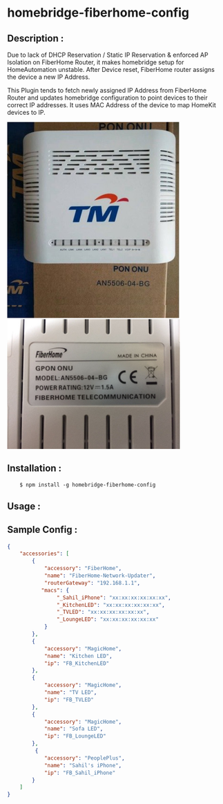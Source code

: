 # homebridge-fiberhome-config

## Description :

Due to lack of DHCP Reservation / Static IP Reservation & enforced AP Isolation on FiberHome Router, it makes homebridge setup for HomeAutomation unstable. After Device reset, FiberHome router assigns the device a new IP Address. 

This Plugin tends to fetch newly assigned IP Address from FiberHome Router and updates homebridge configuration to point devices to their correct IP addresses. It uses MAC Address of the device to map HomeKit devices to IP.

<p float="left">
  <img src="https://github.com/sahilchaddha/homebridge-fiberhome-config/raw/master/img/router-top.png" width="400" /> 
  <img src="https://github.com/sahilchaddha/homebridge-fiberhome-config/raw/master/img/router-bottom.jpg" width="400" />
</p>

## Installation : 

```shell
    $ npm install -g homebridge-fiberhome-config
```

## Usage :

## Sample Config : 

```json
{
    "accessories": [
        {
            "accessory": "FiberHome",
            "name": "FiberHome-Network-Updater",
            "routerGateway": "192.168.1.1",
           "macs": {
                "_Sahil_iPhone": "xx:xx:xx:xx:xx:xx",
                "_KitchenLED": "xx:xx:xx:xx:xx:xx",
                "_TVLED": "xx:xx:xx:xx:xx:xx",
                "_LoungeLED": "xx:xx:xx:xx:xx:xx"
            }
        },
        {
            "accessory": "MagicHome",
            "name": "Kitchen LED",
            "ip": "FB_KitchenLED"
        },
        {
            "accessory": "MagicHome",
            "name": "TV LED",
            "ip": "FB_TVLED"
        },
        {
            "accessory": "MagicHome",
            "name": "Sofa LED",
            "ip": "FB_LoungeLED"
        },
         {
            "accessory": "PeoplePlus",
            "name": "Sahil's iPhone",
            "ip": "FB_Sahil_iPhone"
        }
    ]
}
```
